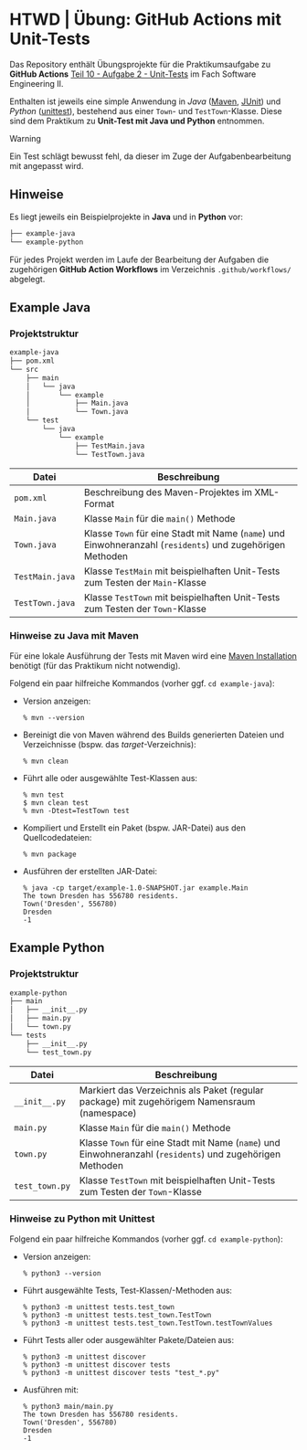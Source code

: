 # HTWD | Übung: GitHub Actions mit Unit-Tests

Das Repository enthält Übungsprojekte für die Praktikumsaufgabe zu
**GitHub Actions** [Teil 10 - Aufgabe 2 - Unit-Tests] im Fach
Software Engineering II.

[Teil 10 - Aufgabe 2 - Unit-Tests]: https://www.informatik.htw-dresden.de/~zirkelba/praktika/se/arbeiten-mit-git-und-asciidoc/praktikumsaufgaben-teil-10.html#_aufgabe_2_unit_tests

Enthalten ist jeweils eine simple Anwendung in _Java_ ([Maven], [JUnit]) und
_Python_ ([unittest]), bestehend aus einer `Town`- und `TestTown`-Klasse.
Diese sind dem Praktikum zu **Unit-Test mit Java und Python** entnommen.

[Maven]: https://maven.apache.org/
[JUnit]: https://junit.org/junit5/docs/current/user-guide/
[unittest]: https://docs.python.org/3/library/unittest.html#

> [!WARNING]
> Ein Test schlägt bewusst fehl, da dieser
> im Zuge der Aufgabenbearbeitung mit angepasst wird.

## Hinweise

Es liegt jeweils ein Beispielprojekte in **Java** und in **Python** vor:

```txt
├── example-java
└── example-python
```

Für jedes Projekt werden im Laufe der Bearbeitung der Aufgaben die zugehörigen
**GitHub Action Workflows** im Verzeichnis `.github/workflows/` abgelegt.

## Example Java

### Projektstruktur

```txt
example-java
├── pom.xml
└── src
    ├── main
    │   └── java
    │       └── example
    │           ├── Main.java
    │           └── Town.java
    └── test
        └── java
            └── example
                ├── TestMain.java
                └── TestTown.java
```

| Datei           | Beschreibung                                                                                              |
| --------------- | --------------------------------------------------------------------------------------------------------- |
| `pom.xml`       | Beschreibung des Maven-Projektes im XML-Format                                                            |
| `Main.java`     | Klasse `Main` für die `main()` Methode                                                                    |
| `Town.java`     | Klasse `Town` für eine Stadt mit Name (`name`) und Einwohneranzahl (`residents`) und zugehörigen Methoden |
| `TestMain.java` | Klasse `TestMain` mit beispielhaften Unit-Tests zum Testen der `Main`-Klasse                              |
| `TestTown.java` | Klasse `TestTown` mit beispielhaften Unit-Tests zum Testen der `Town`-Klasse                              |

### Hinweise zu Java mit Maven

Für eine lokale Ausführung der Tests mit Maven wird eine [Maven Installation](https://maven.apache.org/)
benötigt (für das Praktikum nicht notwendig).

Folgend ein paar hilfreiche Kommandos (vorher ggf. `cd example-java`):

- Version anzeigen:

  ```shell
  % mvn --version
  ```

- Bereinigt die von Maven während des Builds generierten Dateien und
  Verzeichnisse (bspw. das _target_-Verzeichnis):

  ```shell
  % mvn clean
  ```

- Führt alle oder ausgewählte Test-Klassen aus:

  ```shell
  % mvn test
  $ mvn clean test
  % mvn -Dtest=TestTown test
  ```

- Kompiliert und Erstellt ein Paket (bspw. JAR-Datei) aus den Quellcodedateien:

  ```shell
  % mvn package
  ```

- Ausführen der erstellten JAR-Datei:

  ```shell
  % java -cp target/example-1.0-SNAPSHOT.jar example.Main
  The town Dresden has 556780 residents.
  Town('Dresden', 556780)
  Dresden
  -1
  ```

## Example Python

### Projektstruktur

```txt
example-python
├── main
│   ├── __init__.py
│   ├── main.py
│   └── town.py
└── tests
    ├── __init__.py
    └── test_town.py
```

| Datei          | Beschreibung                                                                                              |
| -------------- | --------------------------------------------------------------------------------------------------------- |
| `__init__.py`  | Markiert das Verzeichnis als Paket (regular package) mit zugehörigem Namensraum (namespace)               |
| `main.py`      | Klasse `Main` für die `main()` Methode                                                                    |
| `town.py`      | Klasse `Town` für eine Stadt mit Name (`name`) und Einwohneranzahl (`residents`) und zugehörigen Methoden |
| `test_town.py` | Klasse `TestTown` mit beispielhaften Unit-Tests zum Testen der `Town`-Klasse                              |

### Hinweise zu Python mit Unittest

Folgend ein paar hilfreiche Kommandos (vorher ggf. `cd example-python`):

- Version anzeigen:

  ```shell
  % python3 --version
  ```

- Führt ausgewählte Tests, Test-Klassen/-Methoden aus:

  ```shell
  % python3 -m unittest tests.test_town
  % python3 -m unittest tests.test_town.TestTown
  % python3 -m unittest tests.test_town.TestTown.testTownValues
  ```

- Führt Tests aller oder ausgewählter Pakete/Dateien aus:

  ```shell
  % python3 -m unittest discover
  % python3 -m unittest discover tests
  % python3 -m unittest discover tests "test_*.py"
  ```

- Ausführen mit:

  ```shell
  % python3 main/main.py
  The town Dresden has 556780 residents.
  Town('Dresden', 556780)
  Dresden
  -1
  ```
